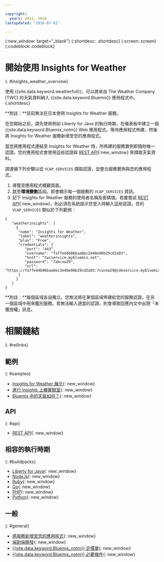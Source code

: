 ```yaml
---

copyright:
  years: 2015, 2016
lastupdated: "2016-07-01"

---
```


{:new_window: target="_blank"}
{:shortdesc: .shortdesc}
{:screen:.screen}
{:codeblock:.codeblock}

# 開始使用 Insights for Weather
{: #insights_weather_overview}

使用 {{site.data.keyword.weatherfull}}，可以將來自 The Weather Company (TWC) 的天氣資料納入 {{site.data.keyword.Bluemix}} 應用程式中。
{:shortdesc}

**附註：**目前無法在日本使用 Insights for Weather 服務。

在您開始之前，請先使用例如 Liberty for Java 的執行時期，在儀表板中建立一個 {{site.data.keyword.Bluemix_notm}} Web 應用程式。等待應用程式佈建，然後將 Insights for Weather 服務新增至您的應用程式。

當您將應用程式連結至 Insights for Weather 時，所佈建的服務實例即隨附唯一認證。您的應用程式會使用這些認證與
[REST API](https://twcservice.{APPDomain}/rest-api-deprecated/){:new_window} 來擷取天氣資料。

請遵循下列步驟以從 `VCAP_SERVICES` 擷取認證，並整合服務實例與您的應用程式。

1. 導覽至應用程式概觀頁面。
2. 跳至**環境變數**區段。即會顯示每一個服務的 `VCAP_SERVICES` 資訊。
3. 記下 Insights for Weather 服務的使用者名稱及密碼值。若要嘗試 [REST API](https://twcservice.{APPDomain}/rest-api-deprecated/){:new_window}，則必須在系統提示您登入時輸入這些認證。您的 `VCAP_SERVICES` 類似於下列範例：

```
{
   "weatherinsights": [
     {
      "name": "Insights for Weather",
      "label": "weatherinsights",
      "plan": "Free",
      "credentials": {
         "port": "443",
         "username": "fa7fed4b86baa0ec3e48e96b29cd2a03",
         "host": "twcservice.mybluemix.net",
         "password": "7abcxw29",
         "url": "https://fa7fed4b86baa0ec3e48e96b29cd2a03:7cunxw29@cdeservice.mybluemix.net"
      }
     }
   ]
}
```

**附註：**每個區域各自獨立。您無法將在某個區域佈建給您的服務認證，在另一個區域中用來鑑別服務。若無法輸入適當的認證，則會導致回應內文中出現「未獲授權」訊息。 

# 相關鏈結
{: #rellinks}
## 範例
{: #samples}
* [Insights for Weather 展示](http://insights-for-weather-demo.mybluemix.net/){: new_window}
* [進行 Insights 上機實驗室](https://github.com/IBM-Bluemix/places-insights-lab){: new_window}
* [Bluemix 中的天氣如何？](https://developer.ibm.com/bluemix/2015/12/08/insights-weather-sample-overview){: new_window}

## API
{: #api}
* [REST API](https://twcservice.{APPDomain}/rest-api-deprecated/){: new_window}

## 相容的執行時期

{: #buildpacks}
* [Liberty for Java](https://console.{DomainName}/docs/runtimes/liberty/index.html){: new_window}
* [Node.js](https://console.{DomainName}/docs/runtimes/nodejs/index.html){: new_window}
* [Ruby](https://console.{DomainName}/docs/runtimes/ruby/index.html){: new_window}
* [Go](https://console.{DomainName}/docs/runtimes/go/index.html){: new_window}
* [PHP](https://console.{DomainName}/docs/runtimes/php/index.html){: new_window}
* [Python](https://console.{DomainName}/docs/runtimes/python/index.html){: new_window}

## 一般
{: #general}
* [將服務新增至您的應用程式](/docs/reqnsi.html){: new_window}
* [端對端開發](https://console.{DomainName}/docs/cfapps/ee.html){: new_window}
* [{{site.data.keyword.Bluemix_notm}} 定價單](https://console.{DomainName}/pricing/){: new_window}
* [{{site.data.keyword.Bluemix_notm}} 必要條件](https://developer.ibm.com/bluemix/support/#prereqs){: new_window}

